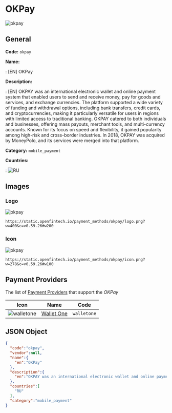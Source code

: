 
# OKPay 
![okpay](https://static.openfintech.io/payment_methods/okpay/logo.png?w=400&c=v0.59.26#w200)  

## General 
**Code:** `okpay` 
 
**Name:** 
 
:	[EN] OKPay 
 
**Description:** 
 
: [EN] OKPAY was an international electronic wallet and online payment system that enabled users to send and receive money, pay for goods and services, and exchange currencies. The platform supported a wide variety of funding and withdrawal options, including bank transfers, credit cards, and cryptocurrencies, making it particularly versatile for users in regions with limited access to traditional banking. OKPAY catered to both individuals and businesses, offering mass payouts, merchant tools, and multi-currency accounts. Known for its focus on speed and flexibility, it gained popularity among high-risk and cross-border industries. In 2018, OKPAY was acquired by MoneyPolo, and its services were merged into that platform. 
 
**Category:** `mobile_payment` 
 
**Countries:** 
 
:	![RU](https://cdnjs.cloudflare.com/ajax/libs/flag-icon-css/3.3.0/flags/4x3/ru.svg#w24)  

## Images 

### Logo 
![okpay](https://static.openfintech.io/payment_methods/okpay/logo.png?w=400&c=v0.59.26#w200)  

```
https://static.openfintech.io/payment_methods/okpay/logo.png?w=400&c=v0.59.26#w200
```  

### Icon 
![okpay](https://static.openfintech.io/payment_methods/okpay/icon.png?w=278&c=v0.59.26#w100)  

```
https://static.openfintech.io/payment_methods/okpay/icon.png?w=278&c=v0.59.26#w100
```  

## Payment Providers 
 
The list of [Payment Providers](/payment-providers/) that support the _OKPay_ 

|Icon|Name|Code| 
|:---:|:---:|:---:| 
|![walletone](https://static.openfintech.io/payment_providers/walletone/icon.svg?w=278&c=v0.59.26#w100) |[Wallet One](/payment-providers/walletone/)|`walletone`| 
 

## JSON Object 

```json
{
  "code":"okpay",
  "vendor":null,
  "name":{
    "en":"OKPay"
  },
  "description":{
    "en":"OKPAY was an international electronic wallet and online payment system that enabled users to send and receive money, pay for goods and services, and exchange currencies. The platform supported a wide variety of funding and withdrawal options, including bank transfers, credit cards, and cryptocurrencies, making it particularly versatile for users in regions with limited access to traditional banking. OKPAY catered to both individuals and businesses, offering mass payouts, merchant tools, and multi-currency accounts. Known for its focus on speed and flexibility, it gained popularity among high-risk and cross-border industries. In 2018, OKPAY was acquired by MoneyPolo, and its services were merged into that platform."
  },
  "countries":[
    "RU"
  ],
  "category":"mobile_payment"
}
```  
